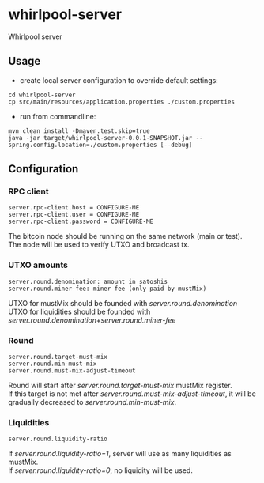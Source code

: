 # whirlpool-server
Whirlpool server

## Usage
- create local server configuration to override default settings:
```
cd whirlpool-server
cp src/main/resources/application.properties ./custom.properties
```

- run from commandline:
```
mvn clean install -Dmaven.test.skip=true
java -jar target/whirlpool-server-0.0.1-SNAPSHOT.jar --spring.config.location=./custom.properties [--debug]
```



## Configuration
### RPC client
```
server.rpc-client.host = CONFIGURE-ME
server.rpc-client.user = CONFIGURE-ME
server.rpc-client.password = CONFIGURE-ME
```
The bitcoin node should be running on the same network (main or test).<br/>
The node will be used to verify UTXO and broadcast tx.

### UTXO amounts
```
server.round.denomination: amount in satoshis
server.round.miner-fee: miner fee (only paid by mustMix)
```
UTXO for mustMix should be founded with *server.round.denomination*<br/>
UTXO for liquidities should be founded with *server.round.denomination*+*server.round.miner-fee*

### Round
```
server.round.target-must-mix
server.round.min-must-mix
server.round.must-mix-adjust-timeout
```
Round will start after *server.round.target-must-mix* mustMix register.<br/>
If this target is not met after *server.round.must-mix-adjust-timeout*, it will be gradually decreased to *server.round.min-must-mix*.

### Liquidities
```
server.round.liquidity-ratio
```
If *server.round.liquidity-ratio=1*, server will use as many liquidities as mustMix.<br>
If *server.round.liquidity-ratio=0*, no liquidity will be used.<br>
